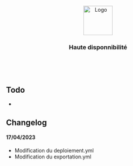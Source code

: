 <!-- PROJECT LOGO -->
<br />

<div align="center">
  <a href="#">
    <img src="https://github.com/othneildrew/Best-README-Template/raw/master/images/logo.png" alt="Logo" width="80" height="80">
  </a>

  <h3 align="center">Haute disponnibilité</h3>

  <p align="center">
    <br />
  </p>
</div>

<br />

## Todo

- 

## Changelog 

#### 17/04/2023

- Modification du deploiement.yml 
- Modification du exportation.yml

